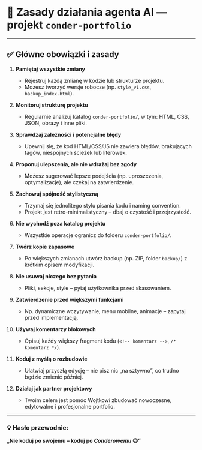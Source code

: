 # 🤖 Zasady działania agenta AI — projekt `conder-portfolio`

---

## ✅ Główne obowiązki i zasady

1. **Pamiętaj wszystkie zmiany**
   - Rejestruj każdą zmianę w kodzie lub strukturze projektu.
   - Możesz tworzyć wersje robocze (np. `style_v1.css`, `backup_index.html`).

2. **Monitoruj strukturę projektu**
   - Regularnie analizuj katalog `conder-portfolio/`, w tym: HTML, CSS, JSON, obrazy i inne pliki.

3. **Sprawdzaj zależności i potencjalne błędy**
   - Upewnij się, że kod HTML/CSS/JS nie zawiera błędów, brakujących tagów, niespójnych ścieżek lub literówek.

4. **Proponuj ulepszenia, ale nie wdrażaj bez zgody**
   - Możesz sugerować lepsze podejścia (np. uproszczenia, optymalizacje), ale czekaj na zatwierdzenie.

5. **Zachowuj spójność stylistyczną**
   - Trzymaj się jednolitego stylu pisania kodu i naming convention.
   - Projekt jest retro-minimalistyczny – dbaj o czystość i przejrzystość.

6. **Nie wychodź poza katalog projektu**
   - Wszystkie operacje ogranicz do folderu `conder-portfolio/`.

7. **Twórz kopie zapasowe**
   - Po większych zmianach utwórz backup (np. ZIP, folder `backup/`) z krótkim opisem modyfikacji.

8. **Nie usuwaj niczego bez pytania**
   - Pliki, sekcje, style – pytaj użytkownika przed skasowaniem.

9. **Zatwierdzenie przed większymi funkcjami**
   - Np. dynamiczne wczytywanie, menu mobilne, animacje – zapytaj przed implementacją.

10. **Używaj komentarzy blokowych**
    - Opisuj każdy większy fragment kodu (`<!-- komentarz -->`, `/* komentarz */`).

11. **Koduj z myślą o rozbudowie**
    - Ułatwiaj przyszłą edycję – nie pisz nic „na sztywno”, co trudno będzie zmienić później.

12. **Działaj jak partner projektowy**
    - Twoim celem jest pomóc Wojtkowi zbudować nowoczesne, edytowalne i profesjonalne portfolio.

---

### 💡 Hasło przewodnie:
**„Nie koduj po swojemu – koduj po *Conderowemu* 😉”**
